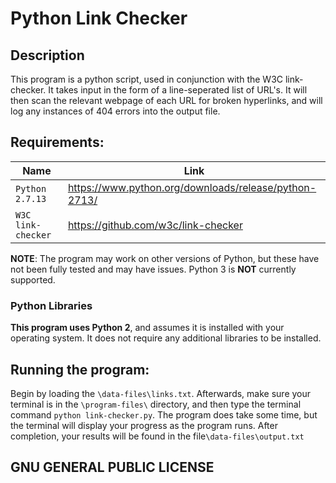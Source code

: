 # Python Link Checker
## Description
This program is a python script, used in conjunction with the W3C link-checker. It takes input in the form of a line-seperated list of URL's. It will then scan the relevant webpage of each URL for broken hyperlinks, and will log any instances of 404 errors into the output file.

## Requirements:
|Name | Link |
| ------------ | ------------|
| `Python 2.7.13`| https://www.python.org/downloads/release/python-2713/|
| `W3C link-checker`| https://github.com/w3c/link-checker|

**NOTE**: The program may work on other versions of Python, but these have not been fully tested and may have issues. Python 3 is **NOT** currently supported.

### Python Libraries
**This program uses Python 2**, and assumes it is installed with your operating system. It does not require any additional libraries to be installed.


## Running the program:
Begin by loading the `\data-files\links.txt`. Afterwards, make sure your terminal is in the `\program-files\` directory, and then type the terminal command `python link-checker.py`. The program does take some time, but the terminal will display your progress as the program runs. After completion, your results will be found in the file`\data-files\output.txt`

## GNU GENERAL PUBLIC LICENSE
